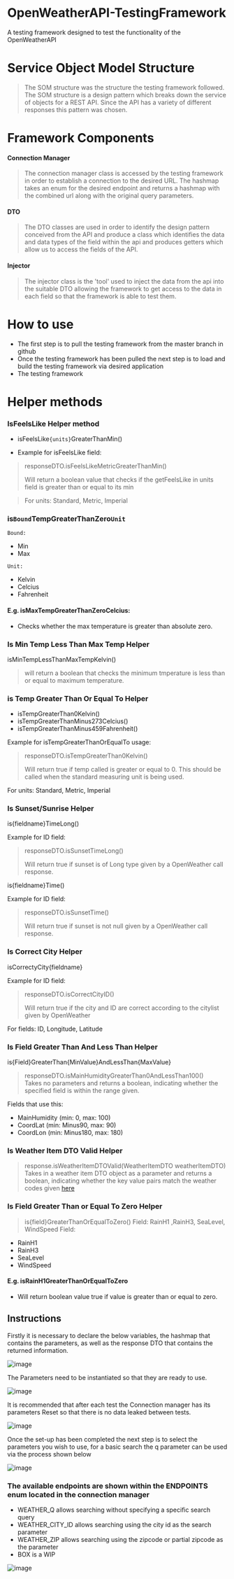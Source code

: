 # OpenWeatherAPI-TestingFramework
A testing framework designed to test the functionality of the OpenWeatherAPI

# Service Object Model Structure
>The SOM structure was the structure the testing framework followed. The SOM structure is a design pattern which breaks down the service of objects for a REST API. Since the API has a variety of different responses this pattern was chosen.

# Framework Components
#### **Connection Manager**
> The connection manager class is accessed by the testing framework in order to establish a connection to the desired URL. The hashmap takes an enum for the desired endpoint and returns a hashmap with the combined url along with the original query parameters.   
#### **DTO**
> The DTO classes are used in order to identify the design pattern conceived from the API and produce a class which identifies the data and data types of the field within the api and produces getters which allow us to access the fields of the API.

#### **Injector**
> The injector class is the 'tool' used to inject the data from the api into the suitable DTO allowing the framework to get access to the data in each field so that the framework is able to test them.

# How to use
- The first step is to pull the testing framework from the master branch in github
- Once the testing framework has been pulled the next step is to load and build the testing framework via desired application
- The testing framework

# Helper methods

### IsFeelsLike Helper method

- isFeelsLike`{units}`GreaterThanMin() 

- Example for isFeelsLike field:
>responseDTO.isFeelsLikeMetricGreaterThanMin()
>
>Will return a boolean value that checks if the getFeelsLike in units field is greater than or equal to its min

>For units: Standard,  Metric, Imperial 

### is`Bound`TempGreaterThanZero`Unit`
`Bound:`
- Min
- Max

`Unit:`
- Kelvin
- Celcius
- Fahrenheit

#### E.g. isMaxTempGreaterThanZeroCelcius:
- Checks whether the max temperature is greater than
absolute zero.

### Is Min Temp Less Than Max Temp Helper

isMinTempLessThanMaxTempKelvin() 
>will return a boolean that checks the minimum tmperature is less than or equal to maximum temperature.

### is Temp Greater Than Or Equal To Helper
- isTempGreaterThan0Kelvin()
- isTempGreaterThanMinus273Celcius()
- isTempGreaterThanMinus459Fahrenheit()

Example for isTempGreaterThanOrEqualTo usage:
> responseDTO.isTempGreaterThan0Kelvin()
> 
> Will return true if temp called is greater or equal to 0. This should be called when the standard measuring unit is being used.


For units: Standard, Metric, Imperial 

### Is Sunset/Sunrise Helper

is{fieldname}TimeLong()

Example for ID field:
> responseDTO.isSunsetTimeLong()
>
> Will return true if sunset is of Long type given by a OpenWeather call response.

is{fieldname}Time()

Example for ID field:
> responseDTO.isSunsetTime()
>
> Will return true if sunset is not null given by a OpenWeather call response.

### Is Correct City Helper

isCorrectyCity{fieldname}

Example for ID field:
> responseDTO.isCorrectCityID()
>
> Will return true if the city and ID are correct according to the citylist given by OpenWeather

For fields: ID, Longitude, Latitude

### Is Field Greater Than And Less Than Helper

is{Field}GreaterThan{MinValue}AndLessThan{MaxValue}

> responseDTO.isMainHumidityGreaterThan0AndLessThan100()  
> Takes no parameters and returns a boolean, indicating whether the specified field is within the range given.

Fields that use this:
* MainHumidity (min: 0, max: 100)
* CoordLat (min: Minus90, max: 90)
* CoordLon (min: Minus180, max: 180)


### Is Weather Item DTO Valid Helper

> response.isWeatherItemDTOValid(WeatherItemDTO weatherItemDTO)  
> Takes in a weather item DTO object as a parameter and returns a boolean, indicating whether the key value pairs match the weather codes given [here](https://openweathermap.org/weather-conditions)

### Is Field Greater Than or Equal To Zero Helper
>
>is{field}GreaterThanOrEqualToZero()
Field: RainH1 ,RainH3, SeaLevel, WindSpeed
Field:
- RainH1
- RainH3
- SeaLevel
- WindSpeed
#### E.g. isRainH1GreaterThanOrEqualToZero
- Will return boolean value true if value is greater than or equal to zero.

## Instructions

Firstly it is necessary to declare the below variables, the hashmap that contains the parameters, as well as the response DTO that contains the returned information.

![image](https://github.com/user-attachments/assets/4f33c97b-3e85-41fc-a587-9744761266a2)


The Parameters need to be instantiated so that they are ready to use.

![image](https://github.com/user-attachments/assets/e1ccd500-e731-4fcc-a4be-fc9024f9162a)


It is recommended that after each test the Connection manager has its parameters Reset so that there is no data leaked between tests.

![image](https://github.com/user-attachments/assets/b0b543b2-54bd-43cb-9441-6eb7ccb6d75e)


Once the set-up has been completed the next step is to select the parameters you wish to use, for a basic search the q parameter can be used via the process shown below

![image](https://github.com/user-attachments/assets/c3b00354-6c0e-48d9-a887-5161bd60c2d5)


### The available endpoints are shown within the ENDPOINTS enum located in the connection manager

- WEATHER_Q allows searching without specifying a specific search query
- WEATHER_CITY_ID allows searching using the city id as the search parameter
- WEATHER_ZIP allows searching using the zipcode or partial zipcode as the parameter
- BOX is a WIP

![image](https://github.com/user-attachments/assets/c027266f-c83f-43c4-8798-1e666e4139c4)


